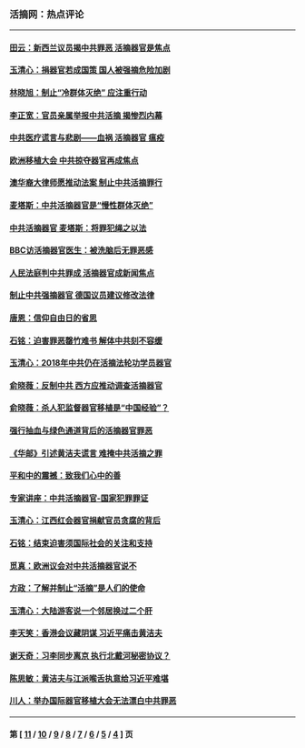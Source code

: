 ### 活摘网：热点评论
---
#### [田云：新西兰议员揭中共罪恶 活摘器官是焦点](../../pages/nf5879/n13070629.md?07210430) 
#### [玉清心：捐器官若成国策 国人被强摘危险加剧](../../pages/nf5879/n12802713.md?07210430) 
#### [林晓旭：制止“冷群体灭绝” 应注重行动](../../pages/nf5879/n12779736.md?07210430) 
#### [李正宽：官员亲属举报中共活摘 揭惨烈内幕](../../pages/nf5879/n12684490.md?07210430) 
#### [中共医疗谎言与悲剧——血祸 活摘器官 瘟疫](../../pages/nf5879/n12372103.md?07210430) 
#### [欧洲移植大会 中共掠夺器官再成焦点](../../pages/nf5879/n11538883.md?07210430) 
#### [澳华裔大律师愿推动法案 制止中共活摘罪行](../../pages/nf5879/n11377039.md?07210430) 
#### [麦塔斯：中共活摘器官是“慢性群体灭绝”](../../pages/nf5879/n11350529.md?07210430) 
#### [中共活摘器官 麦塔斯：将罪犯绳之以法](../../pages/nf5879/n11347973.md?07210430) 
#### [BBC访活摘器官医生：被洗脑后无罪恶感](../../pages/nf5879/n11335935.md?07210430) 
#### [人民法庭判中共罪成 活摘器官成新闻焦点](../../pages/nf5879/n11331578.md?07210430) 
#### [制止中共强摘器官 德国议员建议修改法律](../../pages/nf5879/n11249451.md?07210430) 
#### [唐恩：信仰自由日的省思](../../pages/nf5879/n11003525.md?07210430) 
#### [石铭：迫害罪恶罄竹难书  解体中共刻不容缓](../../pages/nf5879/n10942855.md?07210430) 
#### [玉清心：2018年中共仍在活摘法轮功学员器官](../../pages/nf5879/n10914646.md?07210430) 
#### [俞晓薇：反制中共 西方应推动调查活摘器官](../../pages/nf5879/n10794671.md?07210430) 
#### [俞晓薇：杀人犯监督器官移植是“中国经验”？](../../pages/nf5879/n10466427.md?07210430) 
#### [强行抽血与绿色通道背后的活摘器官罪恶](../../pages/nf5879/n10004708.md?07210430) 
#### [《华邮》引述黄洁夫谎言 难掩中共活摘之罪](../../pages/nf5879/n9642309.md?07210430) 
#### [平和中的震撼：致我们心中的善](../../pages/nf5879/n9021123.md?07210430) 
#### [专家讲座：中共活摘器官-国家犯罪罪证](../../pages/nf5879/n8828153.md?07210430) 
#### [玉清心：江西红会器官捐献官员贪腐的背后](../../pages/nf5879/n8522122.md?07210430) 
#### [石铭：结束迫害须国际社会的关注和支持](../../pages/nf5879/n8443497.md?07210430) 
#### [觅真：欧洲议会对中共活摘器官说不](../../pages/nf5879/n8337486.md?07210430) 
#### [方政：了解并制止“活摘”是人们的使命](../../pages/nf5879/n8329214.md?07210430) 
#### [玉清心：大陆游客说一个邻居换过二个肝](../../pages/nf5879/n8291404.md?07210430) 
#### [李天笑：香港会议藏阴谋 习近平痛击黄洁夫](../../pages/nf5879/n8241459.md?07210430) 
#### [谢天奇：习李同步离京 执行北戴河秘密协议？](../../pages/nf5879/n8230418.md?07210430) 
#### [陈思敏：黄洁夫与江派喉舌执意给习近平难堪](../../pages/nf5879/n8222166.md?07210430) 
#### [川人：举办国际器官移植大会无法漂白中共罪恶](../../pages/nf5879/n8221121.md?07210430) 

---
#### 第 [ [11](./11.md?07210430) / [10](./10.md?07210430) / [9](./9.md?07210430) / [8](./8.md?07210430) / [7](./7.md?07210430) / [6](./6.md?07210430) / [5](./5.md?07210430) / [4](./4.md?07210430) ] 页

